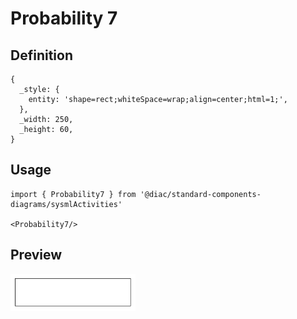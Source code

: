 # Probability 7

## Definition

```
{
  _style: { 
    entity: 'shape=rect;whiteSpace=wrap;align=center;html=1;',
  },
  _width: 250,
  _height: 60,
}
```

## Usage

```
import { Probability7 } from '@diac/standard-components-diagrams/sysmlActivities'

<Probability7/>
```

## Preview

<img src="./probability-7.png" width="200"/>
